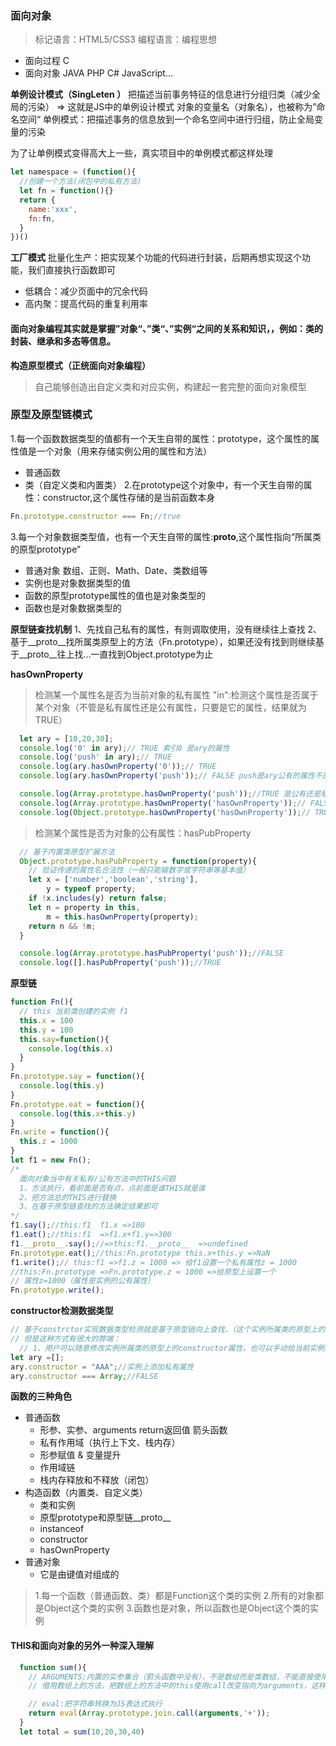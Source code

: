 ### 面向对象
> 标记语言：HTML5/CSS3
> 编程语言：编程思想
  - 面向过程 C
  - 面向对象 JAVA PHP C# JavaScript...

**单例设计模式（SingLeten ）**
把描述当前事务特征的信息进行分组归类（减少全局的污染）
=> 这就是JS中的单例设计模式     对象的变量名（对象名），也被称为”命名空间“
单例模式：把描述事务的信息放到一个命名空间中进行归组，防止全局变量的污染

为了让单例模式变得高大上一些，真实项目中的单例模式都这样处理
```javascript
let namespace = (function(){
  //创建一个方法(闭包中的私有方法)
  let fn = function(){}
  return {
    name:'xxx',
    fn:fn,
  }
})()
```
**工厂模式**
批量化生产：把实现某个功能的代码进行封装，后期再想实现这个功能，我们直接执行函数即可
- 低耦合：减少页面中的冗余代码
- 高内聚：提高代码的重复利用率

#### 面向对象编程其实就是掌握”对象“、”类“、”实例“之间的关系和知识，，例如：类的封装、继承和多态等信息。


**构造原型模式（正统面向对象编程）**
> 自己能够创造出自定义类和对应实例，构建起一套完整的面向对象模型


### 原型及原型链模式

1.每一个函数数据类型的值都有一个天生自带的属性：prototype，这个属性的属性值是一个对象（用来存储实例公用的属性和方法）
  - 普通函数
  - 类（自定义类和内置类）
2.在prototype这个对象中，有一个天生自带的属性：constructor,这个属性存储的是当前函数本身
  ```javascript
  Fn.prototype.constructor === Fn;//true
  ```
3.每一个对象数据类型值，也有一个天生自带的属性:__proto__,这个属性指向“所属类的原型prototype”
  - 普通对象 数组、正则、Math、Date、类数组等
  - 实例也是对象数据类型的值
  - 函数的原型prototype属性的值也是对象类型的
  - 函数也是对象数据类型的
    
**原型链查找机制**
1、先找自己私有的属性，有则调取使用，没有继续往上查找
2、基于__proto__找所属类原型上的方法（Fn.prototype），如果还没有找到则继续基于__proto__往上找...一直找到Object.prototype为止

**hasOwnProperty**
> 检测某一个属性名是否为当前对象的私有属性
> "in":检测这个属性是否属于某个对象（不管是私有属性还是公有属性，只要是它的属性，结果就为TRUE）
```javascript
  let ary = [10,20,30];
  console.log('0' in ary);// TRUE 索引0 是ary的属性
  console.log('push' in ary);// TRUE
  console.log(ary.hasOwnProperty('0'));// TRUE
  console.log(ary.hasOwnProperty('push'));// FALSE push是ary公有的属性不是私有的

  console.log(Array.prototype.hasOwnProperty('push'));//TRUE 是公有还是私有属性，需要看相对谁来说的
  console.log(Array.prototype.hasOwnProperty('hasOwnProperty'));// FALSE
  console.log(Object.prototype.hasOwnProperty('hasOwnProperty'));// TRUE   自己堆内存中有的就是私有属性，需要基于__proto__查找的就是公有属性（__proto__在IE浏览器中（EDG除外）给保护起来了，不让我们使用）
```
> 检测某个属性是否为对象的公有属性：hasPubProperty
```javascript
  // 基于内置类原型扩展方法
  Object.prototype.hasPubProperty = function(property){
    // 验证传递的属性名合法性（一般只能输数字或字符串等基本值）
    let x = ['number','boolean','string'],
        y = typeof property;
    if !x.includes(y) return false;
    let n = property in this,
        m = this.hasOwnProperty(property);
    return n && !m;
  }

  console.log(Array.prototype.hasPubProperty('push'));//FALSE
  console.log([].hasPubProperty('push'));//TRUE 
```
**原型链**
```javascript
function Fn(){
  // this 当前类创建的实例 f1
  this.x = 100
  this.y = 100
  this.say=function(){
    console.log(this.x)
  }
}
Fn.prototype.say = function(){
  console.log(this.y)
}
Fn.prototype.eat = function(){
  console.log(this.x+this.y)
}
Fn.write = function(){
  this.z = 1000
}
let f1 = new Fn();
/* 
  面向对象当中有关私有/公有方法中的THIS问题
  1、方法执行，看前面是否有点，点前面是谁THIS就是谁
  2、把方法总的THIS进行替换
  3、在基于原型链查找的方法确定结果即可
*/
f1.say();//this:f1  f1.x =>100
f1.eat();//this:f1  =>f1.x+f1.y=>300
f1.__proto__.say();//=>this:f1.__proto__  =>undefined
Fn.prototype.eat();//this:Fn.prototype this.x+this.y =>NaN
f1.write();// this:f1 =>f1.z = 1000 => 给f1设置一个私有属性z = 1000
//this:Fn.prototype =>Fn.prototype.z = 1000 =>给原型上设置一个
// 属性z=1000（属性是实例的公有属性）
Fn.prototype.write();
```

**constructor检测数据类型**
```javascript
// 基于constrctor实现数据类型检测就是基于原型链向上查找，（这个实例所属类的原型上的constructor属性）来实现的
// 但是这种方式有很大的弊端：
  // 1、用户可以随意修改实例所属类的原型上的constructor属性，也可以手动给当前实例添加constructor私有属性,这样都会导致检测不准确
let ary =[];
ary.constructor = "AAA";//实例上添加私有属性
ary.constructor === Array;//FALSE
```

**函数的三种角色**
- 普通函数
  + 形参、实参、arguments return返回值 箭头函数
  + 私有作用域（执行上下文、栈内存）
  + 形参赋值 & 变量提升
  + 作用域链
  + 栈内存释放和不释放（闭包）
- 构造函数（内置类、自定义类）
  + 类和实例
  + 原型prototype和原型链__proto__
  + instanceof
  + constructor
  + hasOwnProperty
- 普通对象
  + 它是由键值对组成的

> 1.每一个函数（普通函数、类）都是Function这个类的实例
> 2.所有的对象都是Object这个类的实例
> 3.函数也是对象，所以函数也是Object这个类的实例

#### THIS和面向对象的另外一种深入理解
```javascript
  function sum(){
    // ARGUMENTS:内置的实参集合（箭头函数中没有），不是数组而是类数组，不能直接使用数组的方法 arguments.__proto__ === Object.prototype
    // 借用数组上的方法，把数组上的方法中的this使用call改变指向为arguments，这样arguments就可以使用数组原型上的方法了

    // eval:把字符串转换为JS表达式执行
    return eval(Array.prototype.join.call(arguments,'+'));
  }
  let total = sum(10,20,30,40)
```